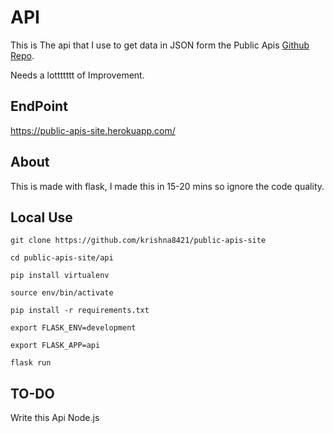 # API

This is The api that I use to get data in JSON form the Public Apis [Github Repo](https://github.com/davemachado/public-api).

Needs a lottttttt of Improvement.

## EndPoint

https://public-apis-site.herokuapp.com/

## About

This is made with flask, I made this in 15-20 mins so ignore the code quality.

## Local Use
```
git clone https://github.com/krishna8421/public-apis-site

cd public-apis-site/api

pip install virtualenv

source env/bin/activate

pip install -r requirements.txt

export FLASK_ENV=development

export FLASK_APP=api

flask run
```

## TO-DO

Write this Api Node.js
